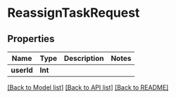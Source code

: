 # ReassignTaskRequest

## Properties
Name | Type | Description | Notes
------------ | ------------- | ------------- | -------------
**userId** | **Int** |  | 

[[Back to Model list]](../README.md#documentation-for-models) [[Back to API list]](../README.md#documentation-for-api-endpoints) [[Back to README]](../README.md)


